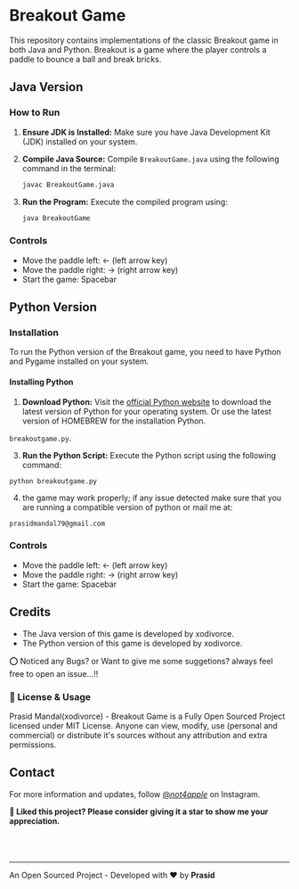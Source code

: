 # Breakout Game

This repository contains implementations of the classic Breakout game in both Java and Python. Breakout is a game where the player controls a paddle to bounce a ball and break bricks.

## Java Version

### How to Run

1. **Ensure JDK is Installed:** Make sure you have Java Development Kit (JDK) installed on your system.

2. **Compile Java Source:** Compile `BreakoutGame.java` using the following command in the terminal:

   ```bash
   javac BreakoutGame.java
   ```

3. **Run the Program:** Execute the compiled program using:
   ```bash
   java BreakoutGame
   ```

### Controls

- Move the paddle left: ← (left arrow key)
- Move the paddle right: → (right arrow key)
- Start the game: Spacebar

## Python Version

### Installation

To run the Python version of the Breakout game, you need to have Python and Pygame installed on your system.

#### Installing Python

1. **Download Python:** Visit the [official Python website](https://www.python.org/downloads/) to download the latest version of Python for your operating system. Or use the latest version of HOMEBREW for the installation Python.

`breakoutgame.py`.

3. **Run the Python Script:** Execute the Python script using the following command:

`python breakoutgame.py`

4. the game may work properly; if any issue detected make sure that you are running a compatible version of python or mail me at:

`prasidmandal79@gmail.com`

### Controls

- Move the paddle left: ← (left arrow key)
- Move the paddle right: → (right arrow key)
- Start the game: Spacebar

## Credits

- The Java version of this game is developed by xodivorce.
- The Python version of this game is developed by xodivorce.

⭕ Noticed any Bugs? or Want to give me some suggetions? always feel free to open an issue...!!

### 📝 License & Usage

Prasid Mandal(xodivorce) - Breakout Game is a Fully Open Sourced Project licensed under MIT License. Anyone can view, modify, use (personal and commercial) or distribute it's sources without any attribution and extra permissions.

## Contact

For more information and updates, follow [@_not4apple_](https://instagram.com/not4apple) on Instagram.

**🌟 Liked this project? Please consider giving it a star to show me your appreciation.**
<br></br>
<br></br>

---

An Open Sourced Project - Developed with ❤️ by **Prasid**
